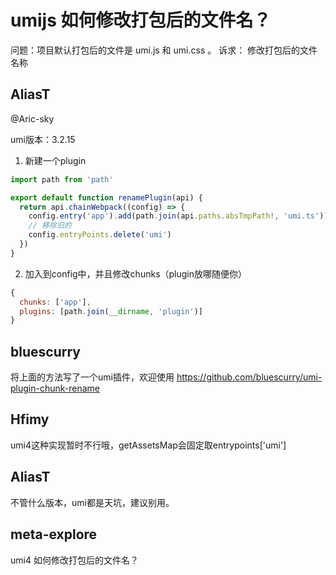 # umijs 如何修改打包后的文件名？

问题：项目默认打包后的文件是 umi.js 和 umi.css 。
诉求： 修改打包后的文件名称

## AliasT

@Aric-sky

umi版本：3.2.15

1. 新建一个plugin

```javascript
import path from 'path'

export default function renamePlugin(api) {
  return api.chainWebpack((config) => {
    config.entry('app').add(path.join(api.paths.absTmpPath!, 'umi.ts'))
    // 移除旧的
    config.entryPoints.delete('umi')
  })
}
```

2. 加入到config中，并且修改chunks（plugin放哪随便你）

```javascript
{
  chunks: ['app'],
  plugins: [path.join(__dirname, 'plugin')]
}
```

## bluescurry

将上面的方法写了一个umi插件，欢迎使用
https://github.com/bluescurry/umi-plugin-chunk-rename

## Hfimy

umi4这种实现暂时不行哦，getAssetsMap会固定取entrypoints['umi']

## AliasT

不管什么版本，umi都是天坑，建议别用。

## meta-explore

umi4 如何修改打包后的文件名？
